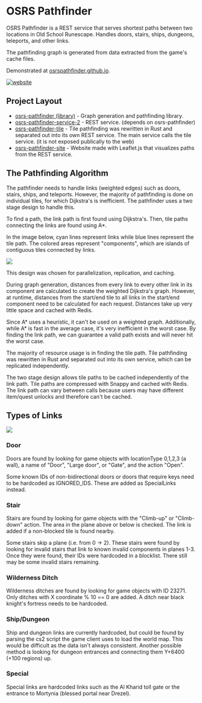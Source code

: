 # OSRS Pathfinder

OSRS Pathfinder is a REST service that serves shortest paths between two locations in Old School Runescape.  Handles doors, stairs, ships, dungeons, teleports, and other links.

The pathfinding graph is generated from data extracted from the game's cache files.


Demonstrated at [osrspathfinder.github.io](https://osrspathfinder.github.io/).

[![website](https://i.imgur.com/sk5XPSt.png)](https://osrspathfinder.github.io/)

## Project Layout

- [osrs-pathfinder (library)](osrs-pathfinder/) - Graph generation and pathfinding library.  
- [osrs-pathfinder-service-2](https://github.com/dQw4w9WgXcQ/osrs-pathfinder-service-2) - REST service.  (depends on osrs-pathfinder)
- [osrs-pathfinder-tile](https://github.com/dQw4w9WgXcQ/osrs-pathfinder-tile) - Tile pathfinding was rewritten in Rust and separated out into its own REST service.  The main service calls the tile service.  (it is not exposed publically to the web)
- [osrs-pathfinder-site](https://github.com/dQw4w9WgXcQ/osrs-pathfinder-site) - Website made with Leaflet.js that visualizes paths from the REST service.  

## The Pathfinding Algorithm

The pathfinder needs to handle links (weighted edges) such as doors, stairs, ships, and teleports.  However, the majority of pathfinding is done on individual tiles, for which Dijkstra's is inefficient.  The pathfinder uses a two stage design to handle this.

To find a path, the link path is first found using Dijkstra's. Then, tile paths connecting the links are found using A*.  

In the image below, cyan lines represent links while blue lines represent the tile path. The colored areas represent "components", which are islands of contiguous tiles connected by links.

![](https://i.imgur.com/MaD51oN.png)

This design was chosen for parallelization, replication, and caching.  

During graph generation, distances from every link to every other link in its component are calculated to create the weighted Dijkstra's graph.  However, at runtime, distances from the start/end tile to all links in the start/end component need to be calculated for each request. Distances take up very little space and cached with Redis.

Since A* uses a heuristic, it can't be used on a weighted graph. Additionally, while A* is fast in the average case, it's very inefficient in the worst case. By finding the link path, we can guarantee a valid path exists and will never hit the worst case.  

The majority of resource usage is in finding the tile path. Tile pathfinding was rewritten in Rust and separated out into its own service, which can be replicated independently.  

The two stage design allows tile paths to be cached independently of the link path. Tile paths are compressed with Snappy and cached with Redis. The link path can vary between calls because users may have different item/quest unlocks and therefore can't be cached.  

## Types of Links

![](https://i.imgur.com/k7bTfWe.png)

### Door

Doors are found by looking for game objects with locationType 0,1,2,3 (a wall), a name of "Door", "Large door", or "Gate", and the action "Open".

Some known IDs of non-bidirectional doors or doors that require keys need to be hardcoded as IGNORED_IDS. These are added as SpecialLinks instead.

### Stair

Stairs are found by looking for game objects with the "Climb-up" or "Climb-down" action. The area in the plane above or below is checked. The link is added if a non-blocked tile is found nearby.

Some stairs skip a plane (i.e. from 0 -> 2). These stairs were found by looking for invalid stairs that link to known invalid components in planes 1-3. Once they were found, their IDs were hardcoded in a blocklist. There still may be some invalid stairs remaining.

### Wilderness Ditch

Wilderness ditches are found by looking for game objects with ID 23271. Only ditches with X coordinate % 10 == 0 are added. A ditch near black knight's fortress needs to be hardcoded.

### Ship/Dungeon

Ship and dungeon links are currently hardcoded, but could be found by parsing the cs2 script the game client uses to load the world map. This would be difficult as the data isn't always consistent. Another possible method is looking for dungeon entrances and connecting them Y+6400 (+100 regions) up.

### Special

Special links are hardcoded links such as the Al Kharid toll gate or the entrance to Mortynia (blessed portal near Drezel).  
